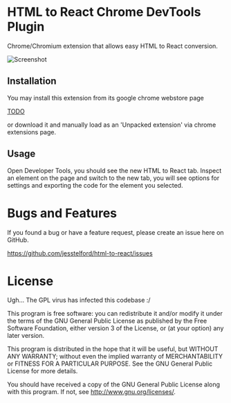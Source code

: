 # HTML to React Chrome DevTools Plugin

Chrome/Chromium extension that allows easy HTML to React conversion.

![Screenshot](TODO)

## Installation

You may install this extension from its google chrome webstore page

[TODO](TODO)

or download it and manually load as an 'Unpacked extension' via chrome
extensions page.

## Usage

Open Developer Tools, you should see the new HTML to React tab. Inspect an
element on the page and switch to the new tab, you will see options for settings
and exporting the code for the element you selected.

# Bugs and Features

If you found a bug or have a feature request, please create an issue here on GitHub.

https://github.com/jesstelford/html-to-react/issues

# License

Ugh... The GPL virus has infected this codebase :/

This program is free software: you can redistribute it and/or modify
it under the terms of the GNU General Public License as published by
the Free Software Foundation, either version 3 of the License, or
(at your option) any later version.

This program is distributed in the hope that it will be useful,
but WITHOUT ANY WARRANTY; without even the implied warranty of
MERCHANTABILITY or FITNESS FOR A PARTICULAR PURPOSE.  See the
GNU General Public License for more details.

You should have received a copy of the GNU General Public License
along with this program.  If not, see <http://www.gnu.org/licenses/>.
